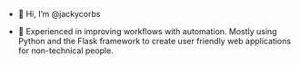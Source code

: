 - 👋 Hi, I’m @jackycorbs
<!--- - 👀 I’m interested in --->
- 🌱 Experienced in improving workflows with automation. Mostly using Python and the Flask framework to create user friendly web applications for non-technical people. 
<!--- - 💞️ I’m looking to collaborate on ... // 
- 📫 How to reach me ... 
<!---
jackycorbs/jackycorbs is a ✨ special ✨ repository because its `README.md` (this file) appears on your GitHub profile.
You can click the Preview link to take a look at your changes.
--->
